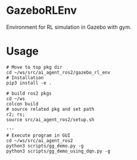 # GazeboRLEnv

Environment for RL simulation in Gazebo with gym.

# Usage

```
# Move to top pkg dir
cd ~/ws/src/ai_agent_ros2/gazebo_rl_env
# Installation
pip3 install -e .

# build ros2 pkgs
cd ~/ws
colcon build
# source related pkg and set path
r2; rs;
source src/ai_agent_ros2/setup.sh 

'''
# Execute program in GUI 
cd ~/ws/src/ai_agent_ros2
python3 scripts/gg_demo.py -g
python3 scripts/gg_demo_using_dqn.py -g
```
